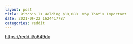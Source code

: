 ```yaml
--- 
layout: post 
title: Bitcoin Is Holding $30,000. Why That’s Important. 
date: 2021-06-22 1624417787 
categories: reddit 
--- 
```

https://redd.it/o649dx